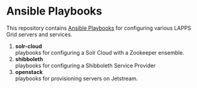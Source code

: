 # Ansible Playbooks

This repository contains [Ansible Playbooks](https://ansible.com) for configuring various LAPPS Grid servers and services.

1. **solr-cloud**<br/> playbooks for configuring a Solr Cloud with a Zookeeper ensemble.
2. **shibboleth**<br/> playbooks for configuring a Shibboleth Service Provider
1. **openstack**<br/> playbooks for provisioning servers on Jetstream.